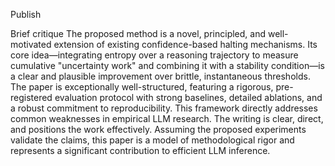 Publish

Brief critique
The proposed method is a novel, principled, and well-motivated extension of existing confidence-based halting mechanisms. Its core idea—integrating entropy over a reasoning trajectory to measure cumulative "uncertainty work" and combining it with a stability condition—is a clear and plausible improvement over brittle, instantaneous thresholds. The paper is exceptionally well-structured, featuring a rigorous, pre-registered evaluation protocol with strong baselines, detailed ablations, and a robust commitment to reproducibility. This framework directly addresses common weaknesses in empirical LLM research. The writing is clear, direct, and positions the work effectively. Assuming the proposed experiments validate the claims, this paper is a model of methodological rigor and represents a significant contribution to efficient LLM inference.
